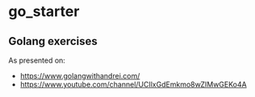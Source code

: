 # go_starter

## Golang exercises

As presented on:

- https://www.golangwithandrei.com/
- https://www.youtube.com/channel/UCIlxGdEmkmo8wZIMwGEKo4A
